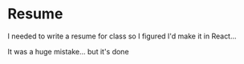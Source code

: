# Resume

I needed to write a resume for class so I figured I'd make it in React...

It was a huge mistake... but it's done
